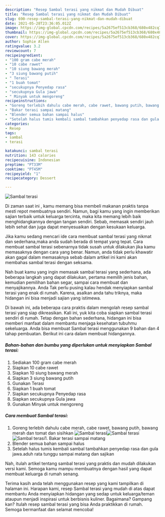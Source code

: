 ```yaml
---
description: "Resep Sambal terasi yang nikmat dan Mudah Dibuat"
title: "Resep Sambal terasi yang nikmat dan Mudah Dibuat"
slug: 690-resep-sambal-terasi-yang-nikmat-dan-mudah-dibuat
date: 2021-05-28T23:36:05.012Z
image: https://img-global.cpcdn.com/recipes/5a2675ef513cb368/680x482cq70/sambal-terasi-foto-resep-utama.jpg
thumbnail: https://img-global.cpcdn.com/recipes/5a2675ef513cb368/680x482cq70/sambal-terasi-foto-resep-utama.jpg
cover: https://img-global.cpcdn.com/recipes/5a2675ef513cb368/680x482cq70/sambal-terasi-foto-resep-utama.jpg
author: Sophie Allen
ratingvalue: 3.2
reviewcount: 7
recipeingredient:
- "100 gram cabe merah"
- "10 cabe rawet"
- "10 siung bawang merah"
- "3 siung bawang putih"
- " Terasi"
- "1 buah tomat"
- "secukupnya Penyedap rasa"
- "secukupnya Gula jawa"
- " Minyak untuk mengoreng"
recipeinstructions:
- "Goreng terlebih dahulu cabe merah, cabe rawet, bawang putih, bawang merah dan tomat dan sisihkan"
- "Bakar terasi sampai matang"
- "Blender semua bahan sampai halus"
- "Setelah halus tumis kembali sambal tambahkan penyedap rasa dan gula jawa.aduh rata tunggu sampai matang dan sajikan"
categories:
- Resep
tags:
- sambal
- terasi

katakunci: sambal terasi 
nutrition: 143 calories
recipecuisine: Indonesian
preptime: "PT33M"
cooktime: "PT45M"
recipeyield: "1"
recipecategory: Dessert

---
```



![Sambal terasi](https://img-global.cpcdn.com/recipes/5a2675ef513cb368/680x482cq70/sambal-terasi-foto-resep-utama.jpg)

Di zaman  saat ini , kamu memang bisa membeli makanan praktis tanpa mesti repot membuatnya sendiri. Namun, bagi kamu yang ingin memberikan sajian terbaik untuk keluarga tercinta, maka kita memang lebih baik menghidangkannya dengan tangan sendiri. Sebab, memasak sendiri jauh lebih sehat dan juga dapat menyesuaikan dengan kesukaan keluarga.

Jika kamu sedang mencari ide cara membuat sambal terasi yang nikmat dan sederhana,maka anda sudah berada di tempat yang tepat. Cara membuat sambal terasi  sebenarnya tidak susah untuk dilakukan jika kamu memasaknya dengan cara yang benar. Namun, anda tidak perlu khawatir akan gagal dalam memasaknya 
sebab dalam artikel ini kami akan membahas sambal terasi dengan seksama.  



Nah buat kamu yang ingin memasak sambal terasi yang sederhana, ada beberapa langkah yang dapat dilakukan, pertama memilih jenis bahan, kemudian pemilihan bahan segar, sampai cara membuat dan menyajikannya. Anda Tak perlu pusing kalau hendak menyiapkan sambal terasi yang enak di rumah. Karena, asalkan anda  tahu triknya, maka hidangan ini bisa menjadi sajian yang istimewa.

Di bawah ini, ada beberapa cara praktis  dalam mengolah resep sambal terasi yang siap dikreasikan. Kali ini, yuk kita coba siapkan sambal terasi sendiri di rumah. Tetap dengan bahan sederhana, hidangan ini bisa memberi manfaat dalam membantu menjaga kesehatan tubuhmu sekeluarga. Anda bisa membuat Sambal terasi menggunakan 9 bahan dan 4 tahap pembuatan. Berikut ini cara dalam membuat hidangannya.

<!--inarticleads1-->

##### Bahan-bahan dan bumbu yang diperlukan untuk menyiapkan Sambal terasi:

1. Sediakan 100 gram cabe merah
1. Siapkan 10 cabe rawet
1. Siapkan 10 siung bawang merah
1. Siapkan 3 siung bawang putih
1. Gunakan  Terasi
1. Siapkan 1 buah tomat
1. Siapkan secukupnya Penyedap rasa
1. Siapkan secukupnya Gula jawa
1. Gunakan  Minyak untuk mengoreng




<!--inarticleads2-->

##### Cara membuat Sambal terasi:

1. Goreng terlebih dahulu cabe merah, cabe rawet, bawang putih, bawang merah dan tomat dan sisihkan
<img src="https://img-global.cpcdn.com/steps/c052a68036a999e4/160x128cq70/sambal-terasi-langkah-memasak-1-foto.jpg" alt="Sambal terasi"><img src="https://img-global.cpcdn.com/steps/7a2c1df2676ec887/160x128cq70/sambal-terasi-langkah-memasak-1-foto.jpg" alt="Sambal terasi"><img src="https://img-global.cpcdn.com/steps/d92c0b47893170ea/160x128cq70/sambal-terasi-langkah-memasak-1-foto.jpg" alt="Sambal terasi">1. Bakar terasi sampai matang
1. Blender semua bahan sampai halus
1. Setelah halus tumis kembali sambal tambahkan penyedap rasa dan gula jawa.aduh rata tunggu sampai matang dan sajikan




Nah, itulah artikel tentang  sambal terasi  yang praktis dan mudah dilakukan versi kami. Semoga kamu mampu membuatnya dengan hasil yang dapat membuat keluarga di rumah senang. 

Terima kasih anda telah menggunakan resep yang kami tampilkan di halaman ini. Harapan kami, resep  Sambal terasi yang mudah di atas dapat membantu Anda menyiapkan hidangan yang sedap untuk keluarga/teman ataupun menjadi inspirasi untuk berbisnis kuliner. Bagaimana? Gampang kan? Itulah resep sambal terasi yang bisa Anda praktikkan di rumah. Semoga bermanfaat dan selamat mencoba!

